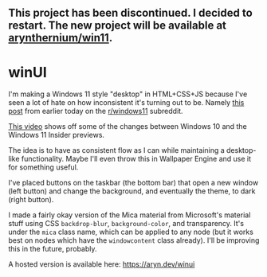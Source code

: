 ## This project has been discontinued. I decided to restart. The new project will be available at [arynthernium/win11](https://github.com/arynthernium/win11).

# winUI

I'm making a Windows 11 style "desktop" in HTML+CSS+JS because I've seen a lot of hate on how inconsistent it's turning out to be. Namely [this post](https://www.reddit.com/r/Windows11/comments/pcmkc0/dear_microsoft_if_youre_touting_your_interface_to/) from earlier today on the [r/windows11](https://www.reddit.com/r/Windows11) subreddit.

[This video](https://www.youtube.com/watch?v=yKXdemH8z04) shows off some of the changes between Windows 10 and the Windows 11 Insider previews.

The idea is to have as consistent flow as I can while maintaining a desktop-like functionality. Maybe I'll even throw this in Wallpaper Engine and use it for something useful.

I've placed buttons on the taskbar (the bottom bar) that open a new window (left button) and change the background, and eventually the theme, to dark (right button). 

I made a fairly okay version of the Mica material from Microsoft's material stuff using CSS `backdrop-blur`, `background-color`, and transparency. It's under the `mica` class name, which can be applied to any node (but it works best on nodes which have the `windowcontent` class already). I'll be improving this in the future, probably.

A hosted version is available here: https://aryn.dev/winui